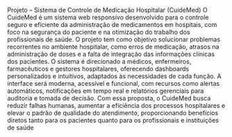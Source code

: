Projeto – Sistema de Controle de Medicação Hospitalar (CuideMed)
O CuideMed é um sistema web responsivo desenvolvido para o controle seguro e eficiente da administração de medicamentos em hospitais, com foco na segurança do paciente e na otimização do trabalho dos profissionais de saúde.
O projeto tem como objetivo solucionar problemas recorrentes no ambiente hospitalar, como erros de medicação, atrasos na administração de doses e a falta de integração das informações clínicas dos pacientes.
O sistema é direcionado a médicos, enfermeiros, farmacêuticos e gestores hospitalares, oferecendo dashboards personalizados e intuitivos, adaptados às necessidades de cada função. A interface será moderna, acessível e funcional, com recursos como alertas automáticos, notificações em tempo real e relatórios gerenciais para auditoria e tomada de decisão.
Com essa proposta, o CuideMed busca reduzir falhas humanas, aumentar a eficiência dos processos hospitalares e elevar o padrão de qualidade do atendimento, proporcionando benefícios diretos tanto para os pacientes quanto para os profissionais e instituições de saúde
